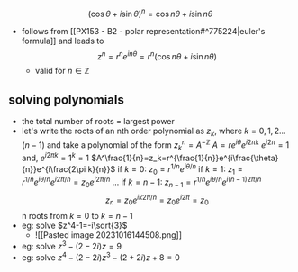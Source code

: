 $$(\cos{\theta}+i\sin{\theta})^n=\cos{n\theta}+i\sin{n\theta}$$
- follows from [[PX153 - B2 - polar representation#^775224|euler's formula]] and leads to $$z^n=r^ne^{in\theta}=r^n(\cos{n\theta+i\sin{n\theta})}$$
	- valid for $n\in \mathbb Z$
## solving polynomials
- the total number of roots = largest power
- let's write the roots of an nth order polynomial as $z_k$, where $k=0,1,2...(n-1)$ and take a polynomial of the form $z^n_k=A^{-\mathbb{Z}}$
		$A=re^{i\theta}e^{i2\pi k}$
			$e^{i2\pi}=1$ and, $e^{i2\pi k}=1^k=1$
		$A^\frac{1}{n}=z_k=r^{\frac{1}{n}}e^{i\frac{\theta}{n}}e^{i\frac{2\pi k}{n}}$
			if $k=0$: $z_0=r^{1/n}e^{i\theta/n}$
			if $k=1$: $z_1=r^{1/n}e^{i\theta/n}e^{i2\pi/n}=z_0e^{i2\pi/n}$
			...
			if $k=n-1$: $z_{n-1}=r^{1/n}e^{i\theta/n}e^{i(n-1)2\pi/n}$$$z_n=z_0e^{ik2\pi/n}=z_0e^{i2\pi}=z_0$$
				n roots from $k = 0$ to $k=n-1$
- eg: solve $z^4-1=-i\sqrt{3}$
	- ![[Pasted image 20231016144508.png]]
- eg: solve $z^3-(2-2i)z=9$
- eg: solve $z^4-(2-2i)z^3-(2+2i)z+8=0$